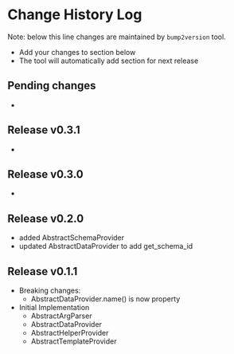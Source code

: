 Change History Log
==================
Note: below this line changes are maintained by `bump2version` tool.

* Add your changes to section below
* The tool will automatically add section for next release

Pending changes
---------------

*

Release v0.3.1
---------------

*

Release v0.3.0
---------------

*

Release v0.2.0
---------------

* added AbstractSchemaProvider
* updated AbstractDataProvider to add get_schema_id

Release v0.1.1
---------------

* Breaking changes:
    * AbstractDataProvider.name() is now property
* Initial Implementation
    * AbstractArgParser
    * AbstractDataProvider
    * AbstractHelperProvider
    * AbstractTemplateProvider
